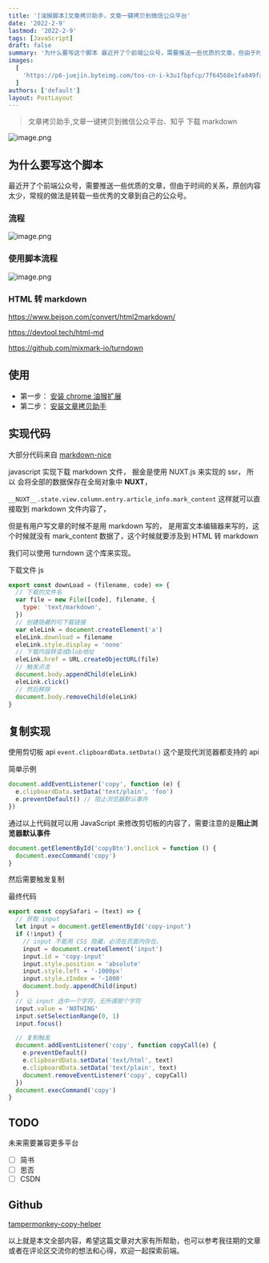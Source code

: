 ```yaml
---
title: '[油猴脚本]文章拷贝助手，文章一键拷贝到微信公众平台'
date: '2022-2-9'
lastmod: '2022-2-9'
tags: [JavaScript]
draft: false
summary: '为什么要写这个脚本 最近开了个前端公众号，需要推送一些优质的文章，但由于时间的关系，原创内容太少，常规的做法是转载一些优秀的文章到自己的公众号。'
images:
  [
    'https://p6-juejin.byteimg.com/tos-cn-i-k3u1fbpfcp/7f64568e1fa049fa948442def158b138~tplv-k3u1fbpfcp-watermark.image?',
  ]
authors: ['default']
layout: PostLayout
---
```


> 文章拷贝助手,文章一键拷贝到微信公众平台、知乎 下载 markdown

![image.png](https://p3-juejin.byteimg.com/tos-cn-i-k3u1fbpfcp/5f1e838aaab74cb6b7225da6fe0f2e27~tplv-k3u1fbpfcp-watermark.image?)

## 为什么要写这个脚本

最近开了个前端公众号，需要推送一些优质的文章，但由于时间的关系，原创内容太少，常规的做法是转载一些优秀的文章到自己的公众号。

### 流程

![image.png](https://p6-juejin.byteimg.com/tos-cn-i-k3u1fbpfcp/dfe441fddf414f5a879df3ad41855ecd~tplv-k3u1fbpfcp-watermark.image?)

### 使用脚本流程

![image.png](https://p6-juejin.byteimg.com/tos-cn-i-k3u1fbpfcp/834b742b0a814286b040942f2548d011~tplv-k3u1fbpfcp-watermark.image?)

### HTML 转 markdown

https://www.bejson.com/convert/html2markdown/

https://devtool.tech/html-md

https://github.com/mixmark-io/turndown

## 使用

- 第一步： [安装 chrome 油猴扩展](https://chrome.pictureknow.com/extension?id=4d999497b75d4eb6acf4d0db3053f1af '安装 chrome 油猴扩展')
- 第二步： [安装文章拷贝助手](https://greasyfork.org/zh-CN/scripts/439663-copy-helper '安装文章拷贝助手')

## 实现代码

大部分代码来自 [markdown-nice](https://github.com/mdnice/markdown-nice 'markdown-nice')

javascript 实现下载 markdown 文件， 掘金是使用 NUXT.js 来实现的 ssr， 所以 会将全部的数据保存在全局对象中 **NUXT**，

`__NUXT__.state.view.column.entry.article_info.mark_content` 这样就可以直接取到 markdown 文件内容了，

但是有用户写文章的时候不是用 markdown 写的， 是用富文本编辑器来写的，这个时候就没有 mark_content 数据了，这个时候就要涉及到 HTML 转 markdown

我们可以使用 turndown 这个库来实现。

下载文件 js

```js
export const downLoad = (filename, code) => {
  // 下载的文件名
  var file = new File([code], filename, {
    type: 'text/markdown',
  })
  // 创建隐藏的可下载链接
  var eleLink = document.createElement('a')
  eleLink.download = filename
  eleLink.style.display = 'none'
  // 下载内容转变成blob地址
  eleLink.href = URL.createObjectURL(file)
  // 触发点击
  document.body.appendChild(eleLink)
  eleLink.click()
  // 然后移除
  document.body.removeChild(eleLink)
}
```

## 复制实现

使用剪切板 api `event.clipboardData.setData()` 这个是现代浏览器都支持的 api

简单示例

```js
document.addEventListener('copy', function (e) {
  e.clipboardData.setData('text/plain', 'foo')
  e.preventDefault() // 阻止浏览器默认事件
})
```

通过以上代码就可以用 JavaScript 来修改剪切板的内容了，需要注意的是**阻止浏览器默认事件**

```js
document.getElementById('copyBtn').onclick = function () {
  document.execCommand('copy')
}
```

然后需要触发复制

最终代码

```js
export const copySafari = (text) => {
  // 获取 input
  let input = document.getElementById('copy-input')
  if (!input) {
    // input 不能用 CSS 隐藏，必须在页面内存在。
    input = document.createElement('input')
    input.id = 'copy-input'
    input.style.position = 'absolute'
    input.style.left = '-1000px'
    input.style.zIndex = '-1000'
    document.body.appendChild(input)
  }
  // 让 input 选中一个字符，无所谓那个字符
  input.value = 'NOTHING'
  input.setSelectionRange(0, 1)
  input.focus()

  // 复制触发
  document.addEventListener('copy', function copyCall(e) {
    e.preventDefault()
    e.clipboardData.setData('text/html', text)
    e.clipboardData.setData('text/plain', text)
    document.removeEventListener('copy', copyCall)
  })
  document.execCommand('copy')
}
```

## TODO

未来需要兼容更多平台

- [ ] 简书
- [ ] 思否
- [ ] CSDN

## Github

[tampermonkey-copy-helper](https://github.com/maqi1520/tampermonkey-copy-helper 'tampermonkey-copy-helper')

以上就是本文全部内容，希望这篇文章对大家有所帮助，也可以参考我往期的文章或者在评论区交流你的想法和心得，欢迎一起探索前端。
